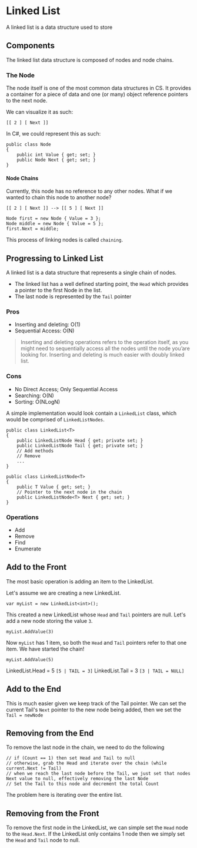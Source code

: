 ﻿# Linked List
A linked list is a data structure used to store 

## Components
The linked list data structure is composed of nodes and node chains.

### The Node
The node itself is one of the most common data structures in CS. It provides a container for a piece of data and one (or many) object reference pointers to the next node.

We can visualize it as such:

`[[ 2 ] [ Next ]]`

In C#, we could represent this as such:

```
public class Node
{
	public int Value { get; set; }
	public Node Next { get; set; }
}
```

#### Node Chains
Currently, this node has no reference to any other nodes. What if we wanted to chain this node to another node?

`[[ 2 ] [ Next ]] --> [[ 5 ] [ Next ]]`

```
Node first = new Node { Value = 3 };
Node middle = new Node { Value = 5 };
first.Next = middle;
```

This process of linking nodes is called `chaining`.

## Progressing to Linked List
A linked list is a data structure that represents a single chain of nodes.

* The linked list has a well defined starting point, the `Head` which provides a pointer to the first Node in the list.
* The last node is represented by the `Tail` pointer

### Pros
* Inserting and deleting: O(1)
* Sequential Access: O(N)

>Inserting and deleting operations refers to the operation itself, as you might need to sequentially access all the nodes until the node you’are looking for.
> Inserting and deleting is much easier with doubly linked list.

### Cons
* No Direct Access; Only Sequential Access
* Searching: O(N)
* Sorting: O(NLogN)


A simple implementation would look contain a `LinkedList` class, which would be comprised of `LinkedListNodes`.

```
public class LinkedList<T>
{
	public LinkedListNode Head { get; private set; }
	public LinkedListNode Tail { get; private set; }
	// Add methods
	// Remove
	...
}

public class LinkedListNode<T>
{
	public T Value { get; set; }
	// Pointer to the next node in the chain
	public LinkedListNode<T> Next { get; set; }
}
```

### Operations
* Add
* Remove
* Find
* Enumerate

## Add to the Front
The most basic operation is adding an item to the LinkedList.

Let's assume we are creating a new LinkedList.

`var myList = new LinkedList<int>();`

This created a new LinkedList whose `Head` and `Tail` pointers are null. Let's add a new node storing the value `3`.

`myList.AddValue(3)`

Now `myList` has 1 item, so both the `Head` and `Tail` pointers refer to that one item. We have started the chain!

`myList.AddValue(5)`

LinkedList.Head = 5 `[5 | TAIL = 3]`
LinkedList.Tail = 3 `[3 | TAIL = NULL]`

## Add to the End
This is much easier given we keep track of the Tail pointer. We can set the current Tail's `Next` pointer to the new node being added, then we set the `Tail = newNode`

## Removing from the End
To remove the last node in the chain, we need to do the following

```
// if (Count == 1) then set Head and Tail to null
// otherwise, grab the Head and iterate over the chain (while current.Next != Tail)
// when we reach the last node before the Tail, we just set that nodes Next value to null, effectively removing the last Node
// Set the Tail to this node and decrement the total Count

```
The problem here is iterating over the entire list.

## Removing from the Front
To remove the first node in the LinkedList, we can simple set the `Head` node to the `Head.Next`. If the LinkedList only contains 1 node then we simply set the `Head` and `Tail` node to null.